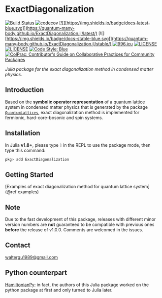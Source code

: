 # ExactDiagonalization

[![Build Status](https://travis-ci.com/Quantum-Many-Body/ExactDiagonalization.jl.svg?branch=master)](https://travis-ci.com/Quantum-Many-Body/ExactDiagonalization.jl)
[![codecov](https://codecov.io/gh/Quantum-Many-Body/ExactDiagonalization.jl/branch/master/graph/badge.svg)](https://codecov.io/gh/Quantum-Many-Body/ExactDiagonalization.jl)
[![][https://img.shields.io/badge/docs-latest-blue.svg]](https://quantum-many-body.github.io/ExactDiagonalization.jl/latest/)
[![][https://img.shields.io/badge/docs-stable-blue.svg]](https://quantum-many-body.github.io/ExactDiagonalization.jl/stable/)
[![996.icu](https://img.shields.io/badge/link-996.icu-red.svg)](https://996.icu)
[![LICENSE](https://img.shields.io/badge/License-Apache%202.0-blue.svg)](https://opensource.org/licenses/Apache-2.0)
[![LICENSE](https://img.shields.io/badge/license-Anti%20996-blue.svg)](https://github.com/996icu/996.ICU/blob/master/LICENSE)
[![Code Style: Blue](https://img.shields.io/badge/code%20style-blue-4495d1.svg)](https://github.com/invenia/BlueStyle)
[![ColPrac: Contributor's Guide on Collaborative Practices for Community Packages](https://img.shields.io/badge/ColPrac-Contributor's%20Guide-blueviolet)](https://github.com/SciML/ColPrac)

*Julia package for the exact diagonalization method in condensed matter physics.*

## Introduction

Based on the **symbolic operator representation** of a quantum lattice system in condensed matter physics that is generated by the package [`QuantumLattices`](https://github.com/Quantum-Many-Body/QuantumLattices.jl), exact diagonalization method is implemented for fermionic, hard-core-bosonic and spin systems.

## Installation

In Julia **v1.8+**, please type `]` in the REPL to use the package mode, then type this command:

```julia
pkg> add ExactDiagonalization
```

## Getting Started

[Examples of exact diagonalization method for quantum lattice system](@ref examples)

## Note

Due to the fast development of this package, releases with different minor version numbers are **not** guaranteed to be compatible with previous ones **before** the release of v1.0.0. Comments are welcomed in the issues.

## Contact
waltergu1989@gmail.com

## Python counterpart
[HamiltonianPy](https://github.com/waltergu/HamiltonianPy): in fact, the authors of this Julia package worked on the python package at first and only turned to Julia later.

